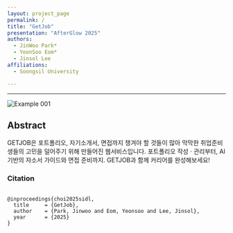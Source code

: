 ```yaml
---
layout: project_page
permalink: /
title: "GetJob"
presentation: "AfterGlow 2025"
authors:
  - JinWoo Park*
  - YeonSoo Eom*
  - Jinsol Lee
affiliations:
  - Soongsil University

---
```


<body>
  <hr>
  <img src = "IMG_2444.png" alt = "Example 001" style="display: block; margin: auto;">
</body>


<!-- Using HTML to center the abstract -->
<div class="columns is-centered has-text-centered">
  <div class="column is-four-fifths">
    <h2>Abstract</h2>
    <div class="content has-text-justified">
      GETJOB은 포트폴리오, 자기소개서, 면접까지 챙겨야 할 것들이 많아 막막한 취업준비생들의 고민을 덜어주기 위해 만들어진 웹서비스입니다. 포트폴리오 작성 · 관리부터, AI 기반의 자소서 가이드와 면접 준비까지. GETJOB과 함께 커리어를 완성해보세요!
    </div>
  </div>
</div>



### Citation
<pre><code class="language-bibtex">
@inproceedings{choi2025sidl,
  title     = {GetJob},
  author    = {Park, Jinwoo and Eom, Yeonsoo and Lee, Jinsol},
  year      = {2025}
}
</code></pre>


